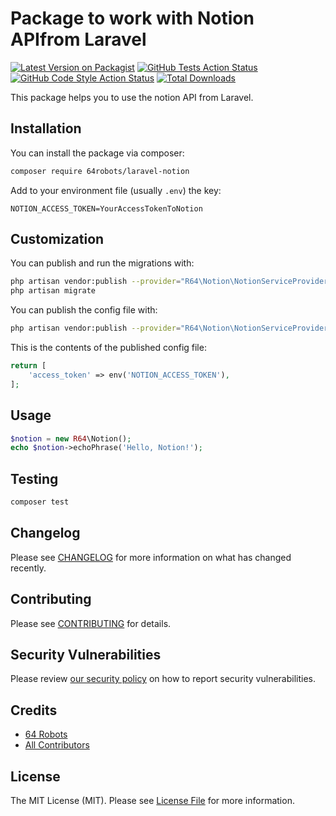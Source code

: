 # Package to work with Notion APIfrom Laravel

[![Latest Version on Packagist](https://img.shields.io/packagist/v/64robots/laravel-notion.svg?style=flat-square)](https://packagist.org/packages/64robots/laravel-notion)
[![GitHub Tests Action Status](https://img.shields.io/github/workflow/status/64robots/laravel-notion/run-tests?label=tests)](https://github.com/64robots/laravel-notion/actions?query=workflow%3Arun-tests+branch%3Amain)
[![GitHub Code Style Action Status](https://img.shields.io/github/workflow/status/64robots/laravel-notion/Check%20&%20fix%20styling?label=code%20style)](https://github.com/64robots/laravel-notion/actions?query=workflow%3A"Check+%26+fix+styling"+branch%3Amain)
[![Total Downloads](https://img.shields.io/packagist/dt/64robots/laravel-notion.svg?style=flat-square)](https://packagist.org/packages/64robots/laravel-notion)

This package helps you to use the notion API from Laravel.

## Installation

You can install the package via composer:

```bash
composer require 64robots/laravel-notion
```

Add to your environment file (usually `.env`) the key:

```dotenv
NOTION_ACCESS_TOKEN=YourAccessTokenToNotion
```

## Customization

You can publish and run the migrations with:

```bash
php artisan vendor:publish --provider="R64\Notion\NotionServiceProvider" --tag="laravel-notion-migrations"
php artisan migrate
```

You can publish the config file with:
```bash
php artisan vendor:publish --provider="R64\Notion\NotionServiceProvider" --tag="laravel-notion-config"
```

This is the contents of the published config file:

```php
return [
    'access_token' => env('NOTION_ACCESS_TOKEN'),
];
```

## Usage

```php
$notion = new R64\Notion();
echo $notion->echoPhrase('Hello, Notion!');
```

## Testing

```bash
composer test
```

## Changelog

Please see [CHANGELOG](CHANGELOG.md) for more information on what has changed recently.

## Contributing

Please see [CONTRIBUTING](.github/CONTRIBUTING.md) for details.

## Security Vulnerabilities

Please review [our security policy](../../security/policy) on how to report security vulnerabilities.

## Credits

- [64 Robots](https://github.com/64robots)
- [All Contributors](../../contributors)

## License

The MIT License (MIT). Please see [License File](LICENSE.md) for more information.
